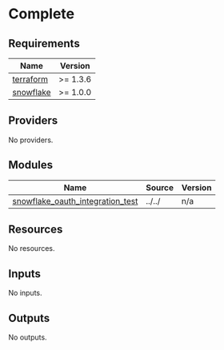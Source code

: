 # Complete

<!-- BEGIN_TF_DOCS -->
## Requirements

| Name | Version |
|------|---------|
| <a name="requirement_terraform"></a> [terraform](#requirement\_terraform) | >= 1.3.6 |
| <a name="requirement_snowflake"></a> [snowflake](#requirement\_snowflake) | >= 1.0.0 |

## Providers

No providers.

## Modules

| Name | Source | Version |
|------|--------|---------|
| <a name="module_snowflake_oauth_integration_test"></a> [snowflake\_oauth\_integration\_test](#module\_snowflake\_oauth\_integration\_test) | ../../ | n/a |

## Resources

No resources.

## Inputs

No inputs.

## Outputs

No outputs.
<!-- END_TF_DOCS -->